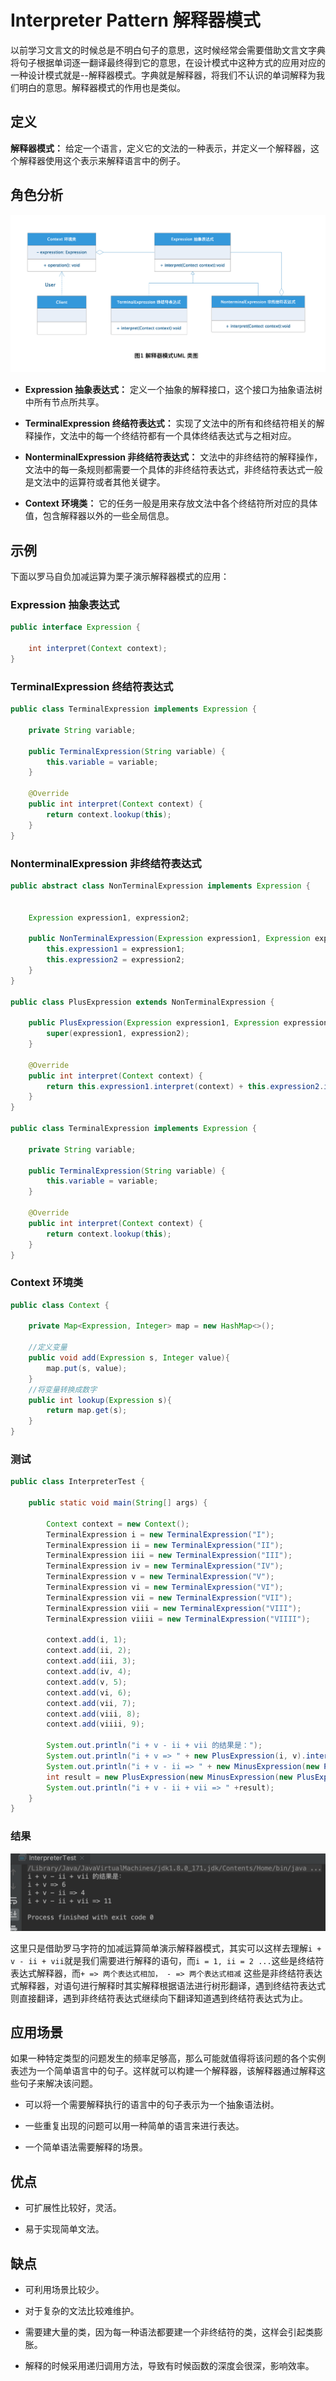# Interpreter Pattern 解释器模式

以前学习文言文的时候总是不明白句子的意思，这时候经常会需要借助文言文字典将句子根据单词逐一翻译最终得到它的意思，在设计模式中这种方式的应用对应的一种设计模式就是--解释器模式。字典就是解释器，将我们不认识的单词解释为我们明白的意思。解释器模式的作用也是类似。

## 定义

**解释器模式：** 给定一个语言，定义它的文法的一种表示，并定义一个解释器，这个解释器使用这个表示来解释语言中的例子。

## 角色分析

![解释器模式UML 类图](../../static/interperter.png)

+ **Expression 抽象表达式：** 定义一个抽象的解释接口，这个接口为抽象语法树中所有节点所共享。

+ **TerminalExpression 终结符表达式：** 实现了文法中的所有和终结符相关的解释操作，文法中的每一个终结符都有一个具体终结表达式与之相对应。

+ **NonterminalExpression 非终结符表达式：** 文法中的非终结符的解释操作，文法中的每一条规则都需要一个具体的非终结符表达式，非终结符表达式一般是文法中的运算符或者其他关键字。

+ **Context 环境类：** 它的任务一般是用来存放文法中各个终结符所对应的具体值，包含解释器以外的一些全局信息。

## 示例

下面以罗马自负加减运算为栗子演示解释器模式的应用：

### Expression 抽象表达式

```java
public interface Expression {

    int interpret(Context context);
}
```

### TerminalExpression 终结符表达式

```java
public class TerminalExpression implements Expression {

    private String variable;

    public TerminalExpression(String variable) {
        this.variable = variable;
    }

    @Override
    public int interpret(Context context) {
        return context.lookup(this);
    }
}
```

### NonterminalExpression 非终结符表达式

```java
public abstract class NonTerminalExpression implements Expression {


    Expression expression1, expression2;

    public NonTerminalExpression(Expression expression1, Expression expression2) {
        this.expression1 = expression1;
        this.expression2 = expression2;
    }
}

public class PlusExpression extends NonTerminalExpression {

    public PlusExpression(Expression expression1, Expression expression2) {
        super(expression1, expression2);
    }

    @Override
    public int interpret(Context context) {
        return this.expression1.interpret(context) + this.expression2.interpret(context);
    }
}

public class TerminalExpression implements Expression {

    private String variable;

    public TerminalExpression(String variable) {
        this.variable = variable;
    }

    @Override
    public int interpret(Context context) {
        return context.lookup(this);
    }
}
```

### Context 环境类

```java
public class Context {

    private Map<Expression, Integer> map = new HashMap<>();

    //定义变量
    public void add(Expression s, Integer value){
        map.put(s, value);
    }
    //将变量转换成数字
    public int lookup(Expression s){
        return map.get(s);
    }
}
```

### 测试

```java
public class InterpreterTest {

    public static void main(String[] args) {

        Context context = new Context();
        TerminalExpression i = new TerminalExpression("I");
        TerminalExpression ii = new TerminalExpression("II");
        TerminalExpression iii = new TerminalExpression("III");
        TerminalExpression iv = new TerminalExpression("IV");
        TerminalExpression v = new TerminalExpression("V");
        TerminalExpression vi = new TerminalExpression("VI");
        TerminalExpression vii = new TerminalExpression("VII");
        TerminalExpression viii = new TerminalExpression("VIII");
        TerminalExpression viiii = new TerminalExpression("VIIII");

        context.add(i, 1);
        context.add(ii, 2);
        context.add(iii, 3);
        context.add(iv, 4);
        context.add(v, 5);
        context.add(vi, 6);
        context.add(vii, 7);
        context.add(viii, 8);
        context.add(viiii, 9);

        System.out.println("i + v - ii + vii 的结果是：");
        System.out.println("i + v => " + new PlusExpression(i, v).interpret(context));
        System.out.println("i + v - ii => " + new MinusExpression(new PlusExpression(i, v), ii).interpret(context));
        int result = new PlusExpression(new MinusExpression(new PlusExpression(i, v), ii), vii).interpret(context);
        System.out.println("i + v - ii + vii => " +result);
    }
}
```

### 结果

![解释器模式示例结果](../../static/interpreter-result.png)

这里只是借助罗马字符的加减运算简单演示解释器模式，其实可以这样去理解`i + v - ii + vii`就是我们需要进行解释的语句，而`i = 1, ii = 2 ...`这些是终结符表达式解释器，而`+ => 两个表达式相加， - => 两个表达式相减` 这些是非终结符表达式解释器，对语句进行解释时其实解释根据语法进行树形翻译，遇到终结符表达式则直接翻译，遇到非终结符表达式继续向下翻译知道遇到终结符表达式为止。

## 应用场景

如果一种特定类型的问题发生的频率足够高，那么可能就值得将该问题的各个实例表述为一个简单语言中的句子。这样就可以构建一个解释器，该解释器通过解释这些句子来解决该问题。

+ 可以将一个需要解释执行的语言中的句子表示为一个抽象语法树。

+ 一些重复出现的问题可以用一种简单的语言来进行表达。 

+ 一个简单语法需要解释的场景。

## 优点

+ 可扩展性比较好，灵活。 

+ 易于实现简单文法。

## 缺点

+ 可利用场景比较少。

+ 对于复杂的文法比较难维护。

+ 需要建大量的类，因为每一种语法都要建一个非终结符的类，这样会引起类膨胀。

+ 解释的时候采用递归调用方法，导致有时候函数的深度会很深，影响效率。
